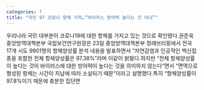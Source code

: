 ```yaml
---
categories: f
title: "국민 97 코로나 항체 가져…“바이러스 방어력 높다는 건 아냐”"
---
```

우리나라 국민 대부분이 코로나19에 대한 항체를 가지고 있는 것으로 확인됐다.권준욱 중앙방역대책본부 국립보건연구원장은 23일 중앙방역대책본부 정례브리핑에서 전국 17개 시도 9901명의 항체양성률 분석 내용을 발표하면서 “자연감염과 인공적인 백신접종을 포함한 전체 항체양성률은 97.38%”라며 이같이 밝혔다.하지만 “전체 항체양성률이 높다는 것이 바이러스에 대한 방어력이 높다는 것을 의미하지 않는다”면서 “면역으로 형성된 항체는 시간이 지남에 따라 소실되기 때문”이라고 설명했다.특히 “항체양성률이 97.8%이기 때문에 충분한 집단면